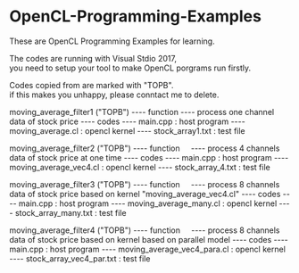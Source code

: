 # OpenCL-Programming-Examples
These are OpenCL Programming Examples for learning.

The codes are running with Visual Stdio 2017,  
you need to setup your tool to make OpenCL porgrams run firstly. 

Codes copied from <The OpenCL Programming Book> are marked with "TOPB".  
if this makes you unhappy, please conntact me to delete. 
  
moving_average_filter1 ("TOPB") 
    ---- function 
      ---- process one channel data of stock price 
    ---- codes 
      ---- main.cpp                 : host program
      ---- moving_average.cl        : opencl kernel
      ---- stock_array1.txt         : test file

moving_average_filter2 ("TOPB")
    ---- function
      ---- process 4 channels data of stock price at one time
    ---- codes
      ---- main.cpp                 : host program
      ---- moving_average_vec4.cl   : opencl kernel
      ---- stock_array_4.txt        : test file
    
moving_average_filter3 ("TOPB")
    ---- function
      ---- process 8 channels data of stock price based on kernel "moving_average_vec4.cl"
    ---- codes
      ---- main.cpp                 : host program
      ---- moving_average_many.cl   : opencl kernel
      ---- stock_array_many.txt     : test file

moving_average_filter4 ("TOPB")
    ---- function
      ---- process 8 channels data of stock price based on kernel based on parallel model
    ---- codes
      ---- main.cpp                 : host program
      ---- moving_average_vec4_para.cl : opencl kernel
      ---- stock_array_vec4_par.txt : test file






